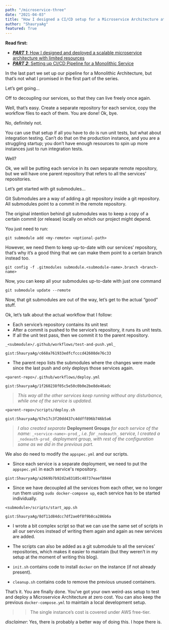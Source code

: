 ```yaml
---
path: "/microservice-three"
date: "2021-04-03"
title: "How I designed a CI/CD setup for a Microservice Architecture at zero cost"
author: "ShauryaAg"
featured: True
---
```


**Read first:**

- [**_PART 1_**: How I designed and deployed a scalable microservice architecture with limited resources](https://shauryaag.medium.com/how-i-designed-and-deployed-a-scalable-microservice-architecture-with-limited-resources-c326d8ab4282)
- [**_PART 2_**: Setting up CI/CD Pipeline for a Monolithic Service](https://shauryaag.medium.com/setting-up-ci-cd-pipeline-for-a-monolithic-service-fe2cd7b009f5)

In the last part we set up our pipeline for a Monolithic Architecture, but that’s not what I promised in the first part of the series.

Let’s get going…

Off to decoupling our services, so that they can live freely once again.

Well, that’s easy. Create a separate repository for each service, copy the workflow files to each of them. You are done! Ok, bye.

No, definitely not.

You can use that setup if all you have to do is run unit tests, but what about integration testing. Can’t do that on the production instance, and you are a struggling startup; you don’t have enough resources to spin up more instances just to run integration tests.

Well?

Ok, we will be putting each service in its own separate remote repository, but we will have one parent repository that refers to all the services’ repositories.

Let’s get started with git submodules…

Git Submodules are a way of adding a git repository inside a git repository. All submodules point to a commit in the remote repository.

The original intention behind git submodules was to keep a copy of a certain commit (or release) locally on which our project might depend.

You just need to run:

```
git submodule add <my-remote> <optional-path>
```

However, we need them to keep up-to-date with our services’ repository, that’s why it’s a good thing that we can make them point to a certain branch instead too.

```
git config -f .gitmodules submodule.<submodule-name>.branch <branch-name>
```

Now, you can keep all your submodules up-to-date with just one command

```
git submodule update --remote
```

Now, that git submodules are out of the way, let’s get to the actual “good” stuff.

Ok, let’s talk about the actual workflow that I follow:

- Each service’s repository contains its unit test
- After a commit is pushed to the service’s repository, it runs its unit tests.
- If all the unit test pass, then we commit it to the parent repository.

`_<submodule>/.github/workflows/test-and-push.yml_`

`gist:ShauryaAg/c668a761933edfcfcccd42608de76c33`

- The parent repo lists the submodules where the changes were made since the last push and only deploys those services again.

`<parent-repo>/.github/workflows/deploy.yml`

`gist:ShauryaAg/1f260238f05c5e50c0b0e2be8de46adc`

> _This way all the other services keep running without any disturbance, while one of the service is updated._

`<parent-repo>/scripts/deploy.sh`

`gist:ShauryaAg/67e17c3f20dd437c4ddff896b746b5a6`

> _I also created separate_ **Deployment Groups** _for each service of the name:_ `_<service-name>-prod_`_, i.e. for_ `_nodeauth_` _service, I created a_ `_nodeauth-prod_` _deployment group, with rest of the configuration same as we did in the previous part._

We also do need to modify the `appspec.yml` and our scripts.

- Since each service is a separate deployment, we need to put the `appspec.yml` in each service's repository.

`gist:ShauryaAg/a2669b7b92d2a83185c48737eaef8844`

- Since we have decoupled all the services from each other, we no longer run them using `sudo docker-compose up`, each service has to be started individually.

`<submodule>/scripts/start_app.sh`

`gist:ShauryaAg/8df11d84dcc7df2ae0f8f9b8ca286b6a`

- I wrote a bit complex script so that we can use the same set of scripts in all our services instead of writing them again and again as new services are added.
- The scripts can also be added as a git submodule to all the services’ repositories, which makes it easier to maintain (but they weren’t in my setup at the moment of writing this blog).

- `init.sh` contains code to install `docker` on the instance (if not already present).
- `cleanup.sh` contains code to remove the previous unused containers.

That’s it. You are finally done. You’ve got your own weird-ass setup to test and deploy a Microservice Architecture at zero cost. You can also keep the previous `docker-compose.yml` to maintain a local development setup.

> > The single instance’s cost is covered under AWS free-tier.

_disclaimer_: Yes, there is probably a better way of doing this. I hope there is.
